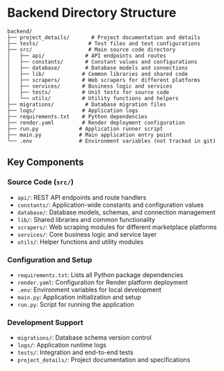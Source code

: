 # Backend Directory Structure

```
backend/
├── project_details/       # Project documentation and details
├── tests/                # Test files and test configurations
├── src/                  # Main source code directory
│   ├── api/             # API endpoints and routes
│   ├── constants/       # Constant values and configurations
│   ├── database/        # Database models and connections
│   ├── lib/            # Common libraries and shared code
│   ├── scrapers/       # Web scrapers for different platforms
│   ├── services/       # Business logic and services
│   ├── tests/          # Unit tests for source code
│   └── utils/          # Utility functions and helpers
├── migrations/          # Database migration files
├── logs/               # Application logs
├── requirements.txt    # Python dependencies
├── render.yaml         # Render deployment configuration
├── run.py             # Application runner script
├── main.py            # Main application entry point
└── .env               # Environment variables (not tracked in git)
```

## Key Components

### Source Code (`src/`)
- `api/`: REST API endpoints and route handlers
- `constants/`: Application-wide constants and configuration values
- `database/`: Database models, schemas, and connection management
- `lib/`: Shared libraries and common functionality
- `scrapers/`: Web scraping modules for different marketplace platforms
- `services/`: Core business logic and service layer
- `utils/`: Helper functions and utility modules

### Configuration and Setup
- `requirements.txt`: Lists all Python package dependencies
- `render.yaml`: Configuration for Render platform deployment
- `.env`: Environment variables for local development
- `main.py`: Application initialization and setup
- `run.py`: Script for running the application

### Development Support
- `migrations/`: Database schema version control
- `logs/`: Application runtime logs
- `tests/`: Integration and end-to-end tests
- `project_details/`: Project documentation and specifications
